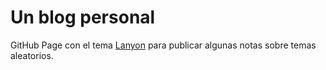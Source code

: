# Un blog personal

GitHub Page con el tema [Lanyon](https://github.com/poole/lanyon) para publicar algunas notas sobre temas aleatorios.


#
